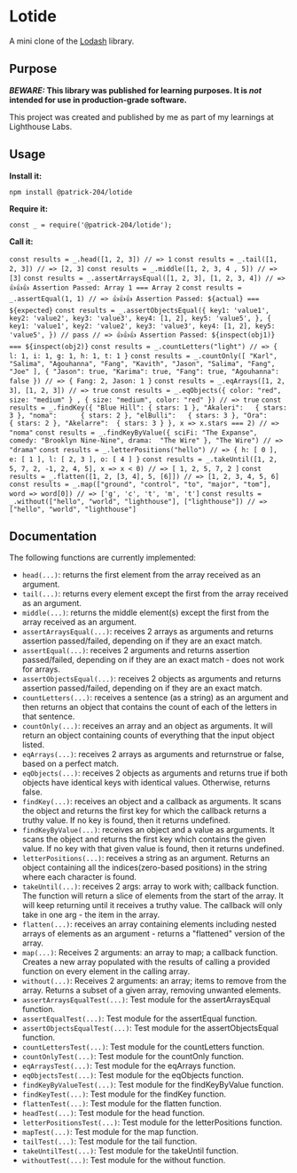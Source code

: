 # Lotide

A mini clone of the [Lodash](https://lodash.com) library.

## Purpose

**_BEWARE:_ This library was published for learning purposes. It is _not_ intended for use in production-grade software.**

This project was created and published by me as part of my learnings at Lighthouse Labs. 

## Usage

**Install it:**

`npm install @patrick-204/lotide`

**Require it:**

`const _ = require('@patrick-204/lotide');`

**Call it:**

`const results = _.head([1, 2, 3]) // => 1`
`const results = _.tail([1, 2, 3]) // => [2, 3]`
`const results = _.middle([1, 2, 3, 4 , 5]) // => [3]`
`const results = _.assertArraysEqual([1, 2, 3], [1, 2, 3, 4]) // => 👍👍👍 Assertion Passed: Array 1 === Array 2`
`const results = _.assertEqual(1, 1) // => 👍👍👍 Assertion Passed: ${actual} === ${expected}`
`const results = _.assertObjectsEqual({
  key1: 'value1',
  key2: 'value2',
  key3: 'value3',
  key4: [1, 2],
  key5: 'value5',
}, {
  key1: 'value1',
  key2: 'value2',
  key3: 'value3',
  key4: [1, 2],
  key5: 'value5',
}) // pass // => 👍👍👍 Assertion Passed: ${inspect(obj1)} === ${inspect(obj2)}`
`const results = _.countLetters("light") // => { l: 1, i: 1, g: 1, h: 1, t: 1 }`
`const results = _.countOnly([
  "Karl",
  "Salima",
  "Agouhanna",
  "Fang",
  "Kavith",
  "Jason",
  "Salima",
  "Fang",
  "Joe"
], { "Jason": true, "Karima": true, "Fang": true, "Agouhanna": false }) // => { Fang: 2, Jason: 1 }`
`const results = _.eqArrays([1, 2, 3], [1, 2, 3]) // => true`
`const results = _.eqObjects({ color: "red", size: "medium" } , { size: "medium", color: "red" }) // => true`
`const results = _.findKey({
  "Blue Hill": { stars: 1 },
  "Akaleri":   { stars: 3 },
  "noma":      { stars: 2 },
  "elBulli":   { stars: 3 },
  "Ora":       { stars: 2 },
  "Akelarre":  { stars: 3 }
}, x => x.stars === 2) // => "noma"`
`const results = _.findKeyByValue({
  sciFi: "The Expanse",
  comedy: "Brooklyn Nine-Nine",
  drama:  "The Wire"
}, "The Wire") // => "drama"`
`const results = _.letterPositions("hello") // => { h: [ 0 ], e: [ 1 ], l: [ 2, 3 ], o: [ 4 ] }`
`const results = _.takeUntil([1, 2, 5, 7, 2, -1, 2, 4, 5], x => x < 0) // => [ 1, 2, 5, 7, 2 ]`
`const results = _.flatten([1, 2, [3, 4], 5, [6]]) // => [1, 2, 3, 4, 5, 6]`
`const results = _.map(["ground", "control", "to", "major", "tom"], word => word[0]) // => ['g', 'c', 't', 'm', 't']`
`const results = _.without(["hello", "world", "lighthouse"], ["lighthouse"]) // => ["hello", "world", "lighthouse"]`

## Documentation

The following functions are currently implemented:

* `head(...)`: returns the first element from the array received as an argument.
* `tail(...)`: returns every element except the first from the array received as an argument.
* `middle(...)`: returns the middle element(s) except the first from the array received as an argument.
* `assertArraysEqual(...)`: receives 2 arrays as arguments and returns assertion passed/failed, depending on if they are an exact match.
* `assertEqual(...)`: receives 2 arguments and returns assertion passed/failed, depending on if they are an exact match - does not work for arrays.
* `assertObjectsEqual(...)`: receives 2 objects as arguments and returns assertion passed/failed, depending on if they are an exact match.
* `countLetters(...)`: receives a sentence (as a string) as an argument and then returns an object that contains the count of each of the letters in that sentence.
* `countOnly(...)`: receives an array and an object as arguments. It will return an object containing counts of everything that the input object listed.
* `eqArrays(...)`: receives 2 arrays as arguments and returnstrue or false, based on a perfect match.
* `eqObjects(...)`: receives 2 objects as arguments and returns true if both objects have identical keys with identical values. Otherwise, returns false.
* `findKey(...)`: receives an object and a callback as arguments. It scans the object and returns the first key for which the callback returns a truthy value. If no key is found, then it returns undefined.
* `findKeyByValue(...)`: receives an object and a value as arguments. It scans the object and returns the first key which contains the given value. If no key with that given value is found, then it returns undefined.
* `letterPositions(...)`: receives a string as an argument. Returns an object containing all the indices(zero-based positions) in the string where each character is found.
* `takeUntil(...)`: receives 2 args: array to work with; callback function. The function will return a slice of elements from the start of the array. It will keep returning until it receives a truthy value. The callback will only take in one arg - the item in the array.
* `flatten(...)`: receives an array containing elements including nested arrays of elements as an argument - returns a "flattened" version of the array.
* `map(...)`: Receives 2 arguments: an array to map; a callback function. Creates a new array populated with the results of calling a provided function on every element in the calling array.
* `without(...)`: Receives 2 arguments: an array; items to remove from the array. Returns a subset of a given array, removing unwanted elements.
* `assertArraysEqualTest(...)`: Test module for the assertArraysEqual function. 
* `assertEqualTest(...)`: Test module for the assertEqual function. 
* `assertObjectsEqualTest(...)`: Test module for the assertObjectsEqual function. 
* `countLettersTest(...)`: Test module for the countLetters function. 
* `countOnlyTest(...)`: Test module for the countOnly function. 
* `eqArraysTest(...)`: Test module for the eqArrays function. 
* `eqObjectsTest(...)`: Test module for the eqObjects function. 
* `findKeyByValueTest(...)`: Test module for the findKeyByValue function. 
* `findKeyTest(...)`: Test module for the findKey function. 
* `flattenTest(...)`: Test module for the flatten function. 
* `headTest(...)`: Test module for the head function. 
* `letterPositionsTest(...)`: Test module for the letterPositions function. 
* `mapTest(...)`: Test module for the map function. 
* `tailTest(...)`: Test module for the tail function. 
* `takeUntilTest(...)`: Test module for the takeUntil function. 
* `withoutTest(...)`: Test module for the without function. 




